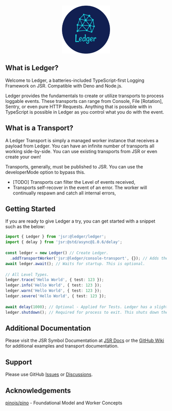 <p align="center">
  <img style="border-radius=50%" height="150" src="./.github/asset/cover_base.png">
</p>

## What is Ledger?

Welcome to Ledger, a batteries-included TypeScript-first Logging Framework on JSR. Compatible with Deno and Node.js.

Ledger provides the fundamentals to create or utilize transports to process loggable events. These transports can range from Console, File [Rotation], Sentry, or even pure HTTP Requests. Anything that is possible with in TypeScript is possible in Ledger as you control what you do with the event.

## What is a Transport?

A Ledger Transport is simply a managed worker instance that receives a payload from Ledger. You can have an infinite number of transports all working side-by-side. You can use existing transports from JSR or even create your own!

Transports, generally, must be published to JSR. You can use the developerMode option to bypass this.

- [TODO] Transports can filter the Level of events received,
- Transports self-recover in the event of an error. The worker will continually respawn and catch all internal errors,

## Getting Started

If you are ready to give Ledger a try, you can get started with a snippet such as the below:

```ts
import { Ledger } from 'jsr:@ledger/ledger';
import { delay } from 'jsr:@std/async@1.0.6/delay';

const ledger = new Ledger() // Create Ledger.
  .addTransportWorker('jsr:@ledger/console-transport', {}); // Adds the default Console Transport.
await ledger.await(); // Waits for startup. This is optional.

// All Level Types.
ledger.trace('Hello World', { test: 123 });
ledger.info('Hello World', { test: 123 });
ledger.warn('Hello World', { test: 123 });
ledger.severe('Hello World', { test: 123 });

await delay(1000); // Optional - Applied for Tests. Ledger has a slight delay in logging.
ledger.shutdown(); // Required for process to exit. This shuts down the workers and auto recover process.
```

## Additional Documentation

Please visit the JSR Symbol Documentation at [JSR Docs](https://jsr.io/@ledger/ledger/doc) or the [GitHub Wiki](https://github.com/TSLedger/ledger/wiki) for additional examples and transport documentation.

## Support

Please use GitHub [Issues](https://github.com/TSLedger/ledger/issues) or [Discussions](https://github.com/TSLedger/ledger/discussions).

## Acknowledgements

[pinojs/pino](https://github.com/pinojs/pino) - Foundational Model and Worker Concepts
